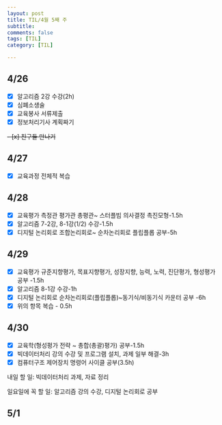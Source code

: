 ```yaml
---
layout: post
title: TIL/4월 5째 주 
subtitle: 
comments: false
tags: [TIL]
category: [TIL]

---
```

## 4/26

 - [x] 알고리즘 2강 수강(2h)
 - [x] 심폐소생술
 - [x] 교육봉사 서류제출
 - [x] 정보처리기사 계획짜기
 
 ~~- [x] 친구들 만나기~~
 
## 4/27

- [x] 교육과정 전체적 복습

## 4/28

- [x] 교육평가 측정관 평가관 총평관~ 스터플빔 의사결정 촉진모형-1.5h
- [x] 알고리즘 7-2강, 8-1강(1/2) 수강-1.5h
- [x] 디지털 논리회로 조합논리회로~ 순차논리회로 플립플롭 공부-5h

## 4/29

- [x] 교육평가 규준지향평가, 목표지향평가, 성장지향, 능력, 노력, 진단평가, 형성평가 공부 -1.5h
- [x] 알고리즘 8-1강 수강-1h
- [x] 디지털 논리회로 순차논리회로(플립플롭)~동기식/비동기식 카운터 공부 -6h
- [x] 위의 항목 복습 - 0.5h

## 4/30

 - [x] 교육학(형성평가 전략 ~ 총합(총괄)평가) 공부-1.5h
 - [x] 빅데이터처리 강의 수강 및 프로그램 설치, 과제 일부 해결-3h
 - [x] 컴퓨터구조 제어장치 명령어 사이클 공부(3.5h)

내일 할 일: 빅데이터처리 과제, 자료 정리

일요일에 꼭 할 일: 알고리즘 강의 수강, 디지털 논리회로 공부

## 5/1
